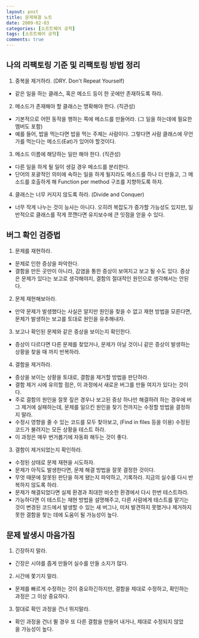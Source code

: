```yaml
---
layout: post
title: 문제해결 노트
date: 2009-02-03
categories: [소프트웨어 공학]
tags: [소프트웨어 공학]
comments: true
---
```


## 나의 리팩토링 기준 및 리팩토링 방법 정리

1. 중복을 제거하라. (DRY. Don't Repeat Yourself)
* 같은 일을 하는 클래스, 혹은 메소드 등이 한 곳에만 존재하도록 하라.

2. 메소드가 존재해야 할 클래스는 명확해야 한다. (직관성)
* 기본적으로 어떤 동작을 행하는 쪽에 메소드를 만들어라. (그 일을 하는데에 필요한 멤버도 포함)
* 예를 들어, 밥을 먹는다면 밥을 먹는 주체는 사람이다. 그렇다면 사람 클래스에 무언가를 먹는다는 메소드(Eat)가 있어야 할것이다.

3. 메소드 이름에 해당하는 일만 해야 한다. (직관성)
* 다른 일을 하게 될 일이 생길 경우 메소드를 분리한다.
* 단어의 포괄적인 의미에 속하는 일을 하게 될지라도 메소드를 하나 더 만들고, 그 메소드를 호출하게 해 Function per method 구조를 지향하도록 하자.

4. 클래스는 너무 커지지 않도록 하라. (Divide and Conquer)
* 너무 작게 나누는 것이 능사는 아니다. 오히려 복잡도가 증가할 가능성도 있지만, 일반적으로 클래스를 작게 쪼깬다면 유지보수에 큰 잇점을 얻을 수 있다.

## 버그 확인 검증법

1. 문제를 재현하라. 
* 문제로 인한 증상을 파악한다.
* 결함을 만든 곳만이 아니라, 감염을 통한 증상이 보여지고 보고 될 수도 있다. 증상은 문제가 있다는 보고로 생각해야지, 결함의 절대적인 원인으로 생각해서는 안된다.

2. 문제 재현해보아라.
* 만약 문제가 발생했다는 사실은 알지만 원인을 찾을 수 없고 재현 방법을 모른다면, 문제가 발생하는 보고를 토대로 원인을 유추해내자.

3. 보고나 확인된 문제와 같은 증상을 보이는지 확인한다. 
* 증상이 다르다면 다른 문제를 찾았거나, 문제가 아닐 것이니 같은 증상이 발생하는 상황을 찾을 때 까지 반복하라.

4. 결함을 제거하라.
* 증상을 보이는 상황을 토대로, 결함을 제거할 방법을 판단하라.
* 결함 제거 시에 유의할 점은, 이 과정에서 새로운 버그를 만들 여지가 있다는 것이다.
* 주로 결함의 원인을 잘못 짚은 경우나 보고된 증상 하나만 해결하려 하는 경우에 버그 제거에 실패하는데, 문제를 일으킨 원인을 찾기 전까지는 수정할 방법을 결정하지 말라.
* 수정시 영향을 줄 수 있는 코드를 모두 찾아보고, (Find in files 등을 이용) 수정된 코드가 불려지는 모든 상황을 테스트 하라. 
* 이 과정은 매우 번거롭기에 자동화 해두는 것이 좋다.

3. 결함이 제거되었는지 확인하라.
* 수정된 상태로 문제 재현을 시도하자.
* 문제가 아직도 발생한다면, 문제 해결 방법을 잘못 결정한 것이다. 
* 무엇 때문에 잘못된 판단을 하게 됐는지 파악하고, 기록하라. 지금의 실수를 다시 반복하지 않도록 하라.
* 문제가 해결되었다면 실제 환경과 최대한 비슷한 환경에서 다시 한번 테스트하라.
* 가능하다면 이 테스트는 재현 방법을 설명해주고, 다른 사람에게 테스트를 맡기는 것이 변경된 코드에서 발생할 수 있는 새 버그나, 미처 발견하지 못했거나 제거하지 못한 결함을 찾는 데에 도움이 될 가능성이 높다. 

## 문제 발생시 마음가짐

1. 긴장하지 말라. 
* 긴장은 시야를 좁게 만들어 실수를 만들 소지가 많다.

2. 시간에 쫓기지 말라. 
* 문제를 빠르게 수정하는 것이 중요하긴하지만, 결함을 제대로 수정하고, 확인하는 과정은 그 이상 중요하다.

3. 절대로 확인 과정을 건너 뛰지말라. 
* 확인 과정을 건너 뛸 경우 또 다른 결함을 만들어 내거나, 제대로 수정되지 않았을 가능성이 높다.